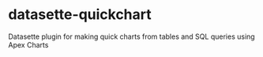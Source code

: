 # datasette-quickchart
Datasette plugin for making quick charts from tables and SQL queries using Apex Charts
